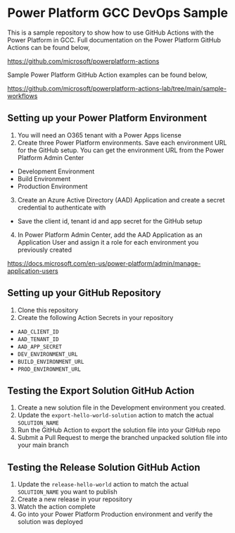 # Power Platform GCC DevOps Sample
This is a sample repository to show how to use GitHub Actions with the Power Platform in GCC. Full documentation on the Power Platform GitHub Actions can be found below,

https://github.com/microsoft/powerplatform-actions

Sample Power Platform GitHub Action examples can be found below,

https://github.com/microsoft/powerplatform-actions-lab/tree/main/sample-workflows

## Setting up your Power Platform Environment
1. You will need an O365 tenant with a Power Apps license
2. Create three Power Platform environments.  Save each environment URL for the GitHub setup.  You can get the environment URL from the Power Platform Admin Center
  * Development Environment
  * Build Environment
  * Production Environment
3. Create an Azure Active Directory (AAD) Application and create a secret credential to authenticate with
  * Save the client id, tenant id and app secret for the GitHub setup
4. In Power Platform Admin Center, add the AAD Application as an Application User and assign it a role for each environment you previously created

https://docs.microsoft.com/en-us/power-platform/admin/manage-application-users

## Setting up your GitHub Repository
1. Clone this repository
2. Create the following Action Secrets in your repository
  * ```AAD_CLIENT_ID```
  * ```AAD_TENANT_ID```
  * ```AAD_APP_SECRET```
  * ```DEV_ENVIRONMENT_URL```
  * ```BUILD_ENVIRONMENT_URL```
  * ```PROD_ENVIRONMENT_URL```

## Testing the Export Solution GitHub Action
1. Create a new solution file in the Development environment you created.
2. Update the ```export-hello-world-solution``` action to match the actual ```SOLUTION_NAME```
3. Run the GitHub Action to export the solution file into your GitHub repo
4. Submit a Pull Request to merge the branched unpacked solution file into your main branch

## Testing the Release Solution GitHub Action
1. Update the ```release-hello-world``` action to match the actual ```SOLUTION_NAME``` you want to publish
2. Create a new release in your repository
3. Watch the action complete
4. Go into your Power Platform Production environment and verify the solution was deployed
